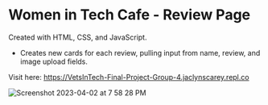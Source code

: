 # Women in Tech Cafe - Review Page
Created with HTML, CSS, and JavaScript.
- Creates new cards for each review, pulling input from name, review, and image upload fields.

Visit here: https://VetsInTech-Final-Project-Group-4.jaclynscarey.repl.co

![Screenshot 2023-04-02 at 7 58 28 PM](https://user-images.githubusercontent.com/109121563/229386161-af4d0727-95a5-4ebe-88d9-11941aaec0f7.png)
